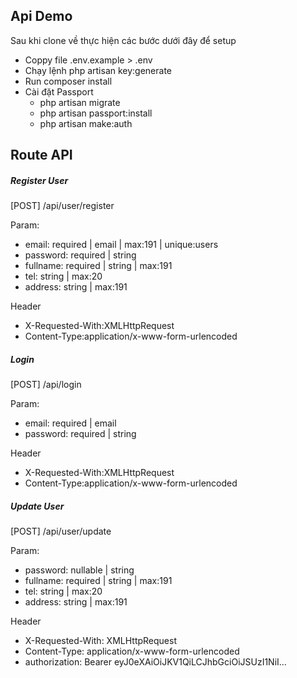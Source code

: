 ## Api Demo

Sau khi clone về thực hiện các bước dưới đây để setup 
- Coppy file .env.example > .env
- Chạy lệnh php artisan key:generate
- Run composer install 
- Cài đặt Passport
	+ php artisan migrate
	+ php artisan passport:install
    + php artisan make:auth

## Route API
##### Register User 
[POST] /api/user/register

Param:
- email: required | email | max:191 | unique:users
- password: required | string
- fullname: required | string | max:191
- tel: string | max:20
- address: string | max:191
 
 Header
+ X-Requested-With:XMLHttpRequest
+ Content-Type:application/x-www-form-urlencoded

##### Login
[POST] /api/login

Param:
- email: required | email 
- password: required | string

 Header
+ X-Requested-With:XMLHttpRequest
+ Content-Type:application/x-www-form-urlencoded

##### Update User 
[POST] /api/user/update

Param:
- password: nullable | string
- fullname: required | string | max:191
- tel: string | max:20
- address: string | max:191

 Header
+ X-Requested-With: XMLHttpRequest
+ Content-Type: application/x-www-form-urlencoded
+ authorization: Bearer eyJ0eXAiOiJKV1QiLCJhbGciOiJSUzI1NiI...